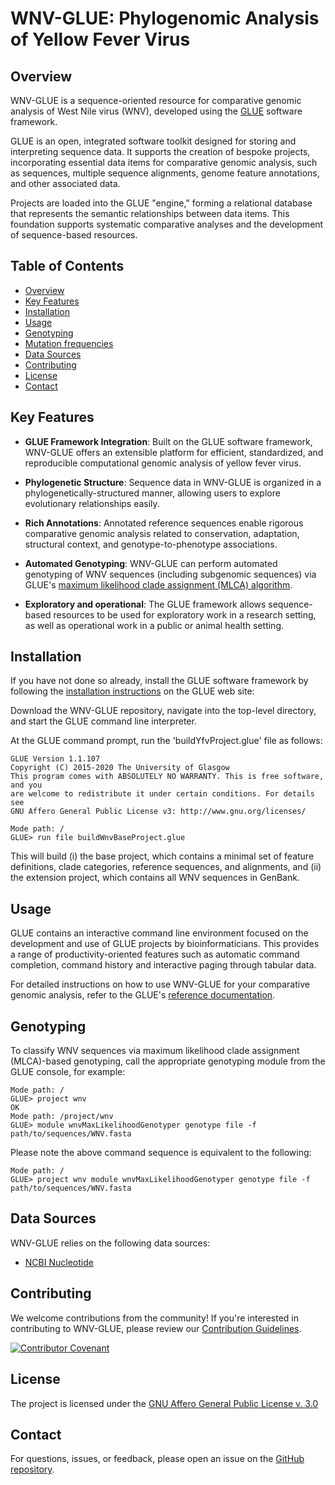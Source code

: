 # WNV-GLUE: Phylogenomic Analysis of Yellow Fever Virus

## Overview

WNV-GLUE is a sequence-oriented resource for comparative genomic analysis of West Nile virus (WNV), developed using the [GLUE](https://github.com/giffordlabcvr/gluetools) software framework.

GLUE is an open, integrated software toolkit designed for storing and interpreting sequence data. It supports the creation of bespoke projects, incorporating essential data items for comparative genomic analysis, such as sequences, multiple sequence alignments, genome feature annotations, and other associated data.

Projects are loaded into the GLUE "engine," forming a relational database that represents the semantic relationships between data items. This foundation supports systematic comparative analyses and the development of sequence-based resources.

## Table of Contents

- [Overview](#overview)
- [Key Features](#key-features)
- [Installation](#installation)
- [Usage](#usage)
- [Genotyping](#genotyping)
- [Mutation frequencies](#mutation-frequencies)
- [Data Sources](#data-sources)
- [Contributing](#contributing)
- [License](#license)
- [Contact](#contact)

## Key Features

- **GLUE Framework Integration**: Built on the GLUE software framework, WNV-GLUE offers an extensible platform for efficient, standardized, and reproducible computational genomic analysis of yellow fever virus.

- **Phylogenetic Structure**: Sequence data in WNV-GLUE is organized in a phylogenetically-structured manner, allowing users to explore evolutionary relationships easily.

- **Rich Annotations**: Annotated reference sequences enable rigorous comparative genomic analysis related to conservation, adaptation, structural context, and genotype-to-phenotype associations.

- **Automated Genotyping**: WNV-GLUE can perform automated genotyping of WNV sequences (including subgenomic sequences) via GLUE's [maximum likelihood clade assignment (MLCA) algorithm](https://doi.org/10.1186/s12859-018-2459-9).

- **Exploratory and operational**: The GLUE framework allows sequence-based resources to be used for exploratory work in a research setting, as well as operational work in a public or animal health setting.


## Installation

If you have not done so already, install the GLUE software framework by following the [installation instructions](http://glue-tools.cvr.gla.ac.uk/#/installation) on the GLUE web site: 

Download the WNV-GLUE repository, navigate into the top-level directory, and start the GLUE command line interpreter.

At the GLUE command prompt, run the 'buildYfvProject.glue' file as follows:

```
GLUE Version 1.1.107
Copyright (C) 2015-2020 The University of Glasgow
This program comes with ABSOLUTELY NO WARRANTY. This is free software, and you
are welcome to redistribute it under certain conditions. For details see
GNU Affero General Public License v3: http://www.gnu.org/licenses/

Mode path: /
GLUE> run file buildWnvBaseProject.glue
```

This will build (i) the base project, which contains a minimal set of feature definitions, clade categories, reference sequences, and alignments, and (ii) the extension project, which contains all WNV sequences in GenBank.

## Usage

GLUE contains an interactive command line environment focused on the development and use of GLUE projects by bioinformaticians. This provides a range of productivity-oriented features such as automatic command completion, command history and interactive paging through tabular data. 

For detailed instructions on how to use WNV-GLUE for your comparative genomic analysis, refer to the GLUE's [reference documentation](http://glue-tools.cvr.gla.ac.uk/).

## Genotyping

To classify WNV sequences via maximum likelihood clade assignment (MLCA)-based genotyping, call the appropriate genotyping module from the GLUE console, for example:

```
Mode path: /
GLUE> project wnv
OK
Mode path: /project/wnv
GLUE> module wnvMaxLikelihoodGenotyper genotype file -f path/to/sequences/WNV.fasta 
```

Please note the above command sequence is equivalent to the following:

```
Mode path: /
GLUE> project wnv module wnvMaxLikelihoodGenotyper genotype file -f path/to/sequences/WNV.fasta 
```

## Data Sources

WNV-GLUE relies on the following data sources:

- [NCBI Nucleotide](https://www.ncbi.nlm.nih.gov/nuccore)


## Contributing

We welcome contributions from the community! If you're interested in contributing to WNV-GLUE, please review our [Contribution Guidelines](./md/CONTRIBUTING.md).

[![Contributor Covenant](https://img.shields.io/badge/Contributor%20Covenant-2.1-4baaaa.svg)](./md/code_of_conduct.md)


## License

The project is licensed under the [GNU Affero General Public License v. 3.0](https://www.gnu.org/licenses/agpl-3.0.en.html)

## Contact

For questions, issues, or feedback, please open an issue on the [GitHub repository](https://github.com/giffordlabcvr/WNV-GLUE/issues).

